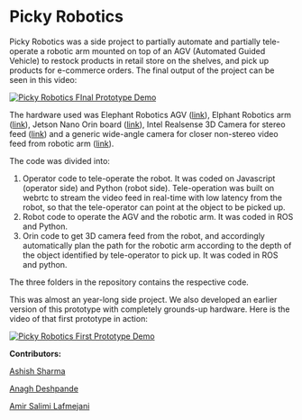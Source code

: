 # Picky Robotics

Picky Robotics was a side project to partially automate and partially tele-operate a robotic arm mounted on top of an AGV (Automated Guided Vehicle) to restock products in retail store on the shelves, and pick up products for e-commerce orders. The final output of the project can be seen in this video:

[![Picky Robotics FInal Prototype Demo](https://img.youtube.com/vi/WQNXBWoC4qI/0.jpg)](https://www.youtube.com/watch?v=WQNXBWoC4qI)


The hardware used was Elephant Robotics AGV ([link](https://shop.elephantrobotics.com/collections/myagv)), Elphant Robotics arm ([link](https://shop.elephantrobotics.com/collections/mycobot)), Jetson Nano Orin board ([link](https://www.amazon.com/NVIDIA-Jetson-Orin-Nano-Developer/dp/B0BZJTQ5YP/ref=sr_1_4?crid=1KP7XUWV8W7WZ&dib=eyJ2IjoiMSJ9.9gCJw-kXE2J0rq1kTcqrwYIhb5V7beyBCAk4wMXTUW9Zug1aUlJlaKTkdkvf8S7uQ6riSXjcjIfHfBsseUSDotSDtK2J1jWxXs5fRpx9ajH6zMzFYfC7a2HdnigutUF3wYWuKAmASwopZ0FKc_W_P0xibj5SfJlRTWuHWAzK38oLX_ggjelnsTNbKxJ6UsbDVWFRq8BmGrYGxi20vIwTl6BTFHJ37eNlTWA_pa0fU00.BwD27H1P5UsZRFRmx4vRvGhGJVJB003J-ObuOx5QjdM&dib_tag=se&keywords=jetson+orin&qid=1712116785&sprefix=jetson+%2Caps%2C774&sr=8-4)), Intel Realsense 3D Camera for stereo feed ([link](https://www.amazon.com/Intel-Realsense-D435-Webcam-FPS/dp/B07BLS5477/ref=sr_1_1?crid=FYSV9ICHGYL5&dib=eyJ2IjoiMSJ9.kF-s8KCp4ID2xKAxTR4XwTzH1C5zC5yspINkKqhdm_aEtCXm3IwWUO1egnHTtAawlzZL7vNXJl3oNF5bmSjrO9ku5UDKbJUTpZ1sZFsC3PE.VryyQBjHpB2EZhZMx5miYgOeBMpqKfj-y90Uf7n6i8c&dib_tag=se&keywords=intel+realsense+d435&qid=1712117089&sprefix=intel+realsense+d435%2Caps%2C187&sr=8-1)) and a generic wide-angle camera for closer non-stereo video feed from robotic arm ([link](https://www.amazon.com/gp/product/B01DRJXDEA/ref=ppx_yo_dt_b_search_asin_title?ie=UTF8&psc=1)).

The code was divided into:
1. Operator code to tele-operate the robot. It was coded on Javascript (operator side) and Python (robot side). Tele-operation was built on webrtc to stream the video feed in real-time with low latency from the robot, so that the tele-operator can point at the object to be picked up. 
2. Robot code to operate the AGV and the robotic arm. It was coded in ROS and Python. 
3. Orin code to get 3D camera feed from the robot, and accordingly automatically plan the path for the robotic arm according to the depth of the object identified by tele-operator to pick up. It was coded in ROS and python.

The three folders in the repository contains the respective code.

This was almost an year-long side project. We also developed an earlier version of this prototype with completely grounds-up hardware. Here is the video of that first prototype in action:

[![Picky Robotics First Prototype Demo](https://img.youtube.com/vi/TXZDenowrso/0.jpg)](https://www.youtube.com/watch?v=TXZDenowrso)


**Contributors:**

[Ashish Sharma](https://www.linkedin.com/in/ashishsharmaiitd/)

[Anagh Deshpande](https://www.linkedin.com/in/anagh-deshpande/)

[Amir Salimi Lafmejani](https://www.linkedin.com/in/amir-salimi-lafmejani/)
